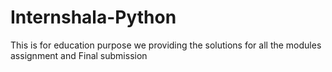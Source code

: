 # Internshala-Python
This is for education purpose we providing the solutions for all the modules assignment and Final submission
